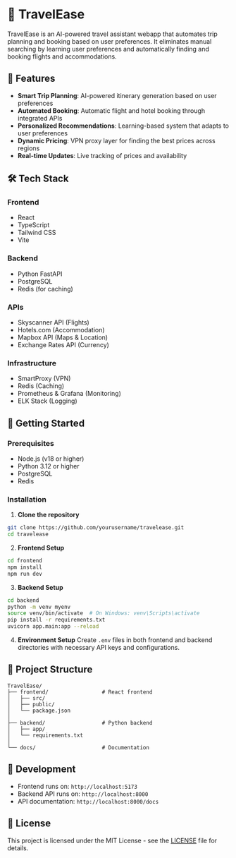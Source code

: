 # 🧳 TravelEase

TravelEase is an AI-powered travel assistant webapp that automates trip planning and booking based on user preferences. It eliminates manual searching by learning user preferences and automatically finding and booking flights and accommodations.

## 🌟 Features

- **Smart Trip Planning**: AI-powered itinerary generation based on user preferences
- **Automated Booking**: Automatic flight and hotel booking through integrated APIs
- **Personalized Recommendations**: Learning-based system that adapts to user preferences
- **Dynamic Pricing**: VPN proxy layer for finding the best prices across regions
- **Real-time Updates**: Live tracking of prices and availability

## 🛠️ Tech Stack

### Frontend
- React
- TypeScript
- Tailwind CSS
- Vite

### Backend
- Python FastAPI
- PostgreSQL
- Redis (for caching)

### APIs
- Skyscanner API (Flights)
- Hotels.com (Accommodation)
- Mapbox API (Maps & Location)
- Exchange Rates API (Currency)

### Infrastructure
- SmartProxy (VPN)
- Redis (Caching)
- Prometheus & Grafana (Monitoring)
- ELK Stack (Logging)

## 🚀 Getting Started

### Prerequisites
- Node.js (v18 or higher)
- Python 3.12 or higher
- PostgreSQL
- Redis

### Installation

1. **Clone the repository**
```bash
git clone https://github.com/yourusername/travelease.git
cd travelease
```

2. **Frontend Setup**
```bash
cd frontend
npm install
npm run dev
```

3. **Backend Setup**
```bash
cd backend
python -m venv myenv
source venv/bin/activate  # On Windows: venv\Scripts\activate
pip install -r requirements.txt
uvicorn app.main:app --reload
```

4. **Environment Setup**
Create `.env` files in both frontend and backend directories with necessary API keys and configurations.

## 📁 Project Structure

```
TravelEase/
├── frontend/                 # React frontend
│   ├── src/
│   ├── public/
│   └── package.json
│
├── backend/                  # Python backend
│   ├── app/
│   └── requirements.txt
│
└── docs/                     # Documentation
```

## 🔧 Development

- Frontend runs on: `http://localhost:5173`
- Backend API runs on: `http://localhost:8000`
- API documentation: `http://localhost:8000/docs`

## 📝 License

This project is licensed under the MIT License - see the [LICENSE](LICENSE) file for details.
